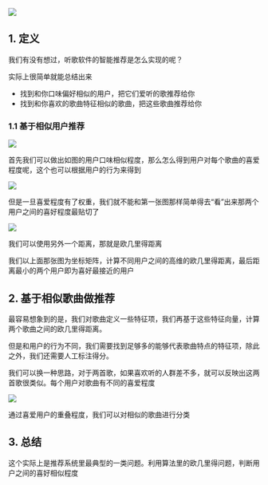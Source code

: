 ![](https://static001.geekbang.org/resource/image/1d/5b/1d138ccc0ec51be75ec7e790f895c25b.jpg)

## 1. 定义

我们有没有想过，听歌软件的智能推荐是怎么实现的呢？

实际上很简单就能总结出来

* 找到和你口味偏好相似的用户，把它们爱听的歌推荐给你
* 找到和你喜欢的歌曲特征相似的歌曲，把这些歌曲推荐给你

### 1.1 基于相似用户推荐

![](https://static001.geekbang.org/resource/image/cc/06/cc24a9c98a93795c75d8ef7a5892c406.jpg)

首先我们可以做出如图的用户口味相似程度，那么怎么得到用户对每个歌曲的喜爱程度呢，这个也可以根据用户的行为来得到

![](https://static001.geekbang.org/resource/image/cc/06/cc24a9c98a93795c75d8ef7a5892c406.jpg)

但是一旦喜爱程度有了权重，我们就不能和第一张图那样简单得去“看”出来那两个用户之间的喜好程度最贴切了

![](https://static001.geekbang.org/resource/image/05/a9/056552502f1cf4fdf331488e0eed5fa9.jpg)

我们可以使用另外一个距离，那就是欧几里得距离

我们以上面那张图为坐标矩阵，计算不同用户之间的高维的欧几里得距离，最后距离最小的两个用户即为喜好最接近的用户

## 2. 基于相似歌曲做推荐

最容易想象到的是，我们对歌曲定义一些特征项，我们再基于这些特征向量，计算两个歌曲之间的欧几里得距离。

但是和用户的行为不同，我们需要找到足够多的能够代表歌曲特点的特征项，除此之外，我们还需要人工标注得分。

我们可以换一种思路，对于两首歌，如果喜欢听的人群差不多，就可以反映出这两首歌很类似。每个用户对歌曲有不同的喜爱程度

![](https://static001.geekbang.org/resource/image/a3/ff/a324908e162a60efea4bd7c47c04a6ff.jpg)

通过喜爱用户的重叠程度，我们可以对相似的歌曲进行分类

## 3. 总结

这个实际上是推荐系统里最典型的一类问题。利用算法里的欧几里得问题，判断用户之间的喜好相似程度